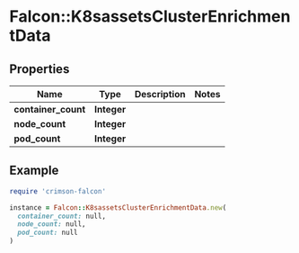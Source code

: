 # Falcon::K8sassetsClusterEnrichmentData

## Properties

| Name | Type | Description | Notes |
| ---- | ---- | ----------- | ----- |
| **container_count** | **Integer** |  |  |
| **node_count** | **Integer** |  |  |
| **pod_count** | **Integer** |  |  |

## Example

```ruby
require 'crimson-falcon'

instance = Falcon::K8sassetsClusterEnrichmentData.new(
  container_count: null,
  node_count: null,
  pod_count: null
)
```

